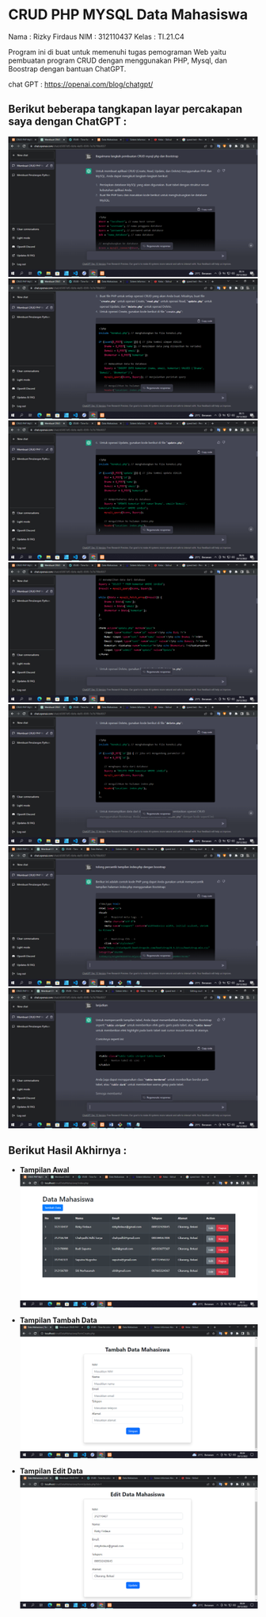 # CRUD PHP MYSQL Data Mahasiswa

Nama  : Rizky Firdaus 
NIM   : 312110437
Kelas : TI.21.C4

Program ini di buat untuk memenuhi tugas pemograman Web yaitu 
pembuatan program CRUD dengan menggunakan PHP, Mysql, dan 
Boostrap dengan bantuan ChatGPT.

chat GPT :
https://openai.com/blog/chatgpt/


## Berikut beberapa tangkapan layar percakapan saya dengan ChatGPT :
![screenshot](screenshot/gpt1.png)
![screenshot](screenshot/gpt5.png)
![screenshot](screenshot/gpt7.png)
![screenshot](screenshot/gpt9.png)
![screenshot](screenshot/gpt10.png)
![screenshot](screenshot/gpt17.png)
![screenshot](screenshot/gpt18.png)



## Berikut Hasil Akhirnya :
- **Tampilan Awal**
![screenshot](screenshot/index.png)

- **Tampilan Tambah Data**
![screenshot](screenshot/tambah.png)

- **Tampilan Edit Data**
![screenshot](screenshot/update.png)
